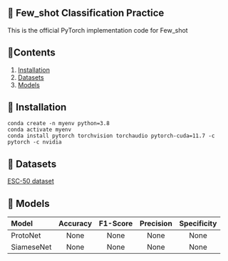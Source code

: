 ## 🐁 Few_shot Classification Practice

This is the official PyTorch implementation code for Few_shot

## 🐅Contents
1. [Installation](#installation)
2. [Datasets](#datasets)
3. [Models](#models)

## 🐇 Installation
```
conda create -n myenv python=3.8
conda activate myenv
conda install pytorch torchvision torchaudio pytorch-cuda=11.7 -c pytorch -c nvidia
```


## 🐉 Datasets
[ESC-50 dataset](https://github.com/karoldvl/ESC-50/archive/master.zip)



## 🐐 Models
| Model | Accuracy | F1-Score | Precision | Specificity | 
| :--- | :---: | :---: | :---: |  :---: |
|ProtoNet | None | None | None | None |
|SiameseNet | None | None | None | None |